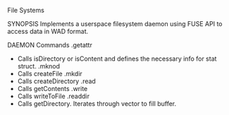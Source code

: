 File Systems

SYNOPSIS
Implements a userspace filesystem daemon using FUSE API to access data in WAD format.  

DAEMON Commands
.getattr
- Calls isDirectory or isContent and defines the necessary info for stat struct. 
.mknod
- Calls createFile
.mkdir
- Calls createDirectory
.read
- Calls getContents
.write
- Calls writeToFile
.readdir
- Calls getDirectory. Iterates through vector to fill buffer. 
